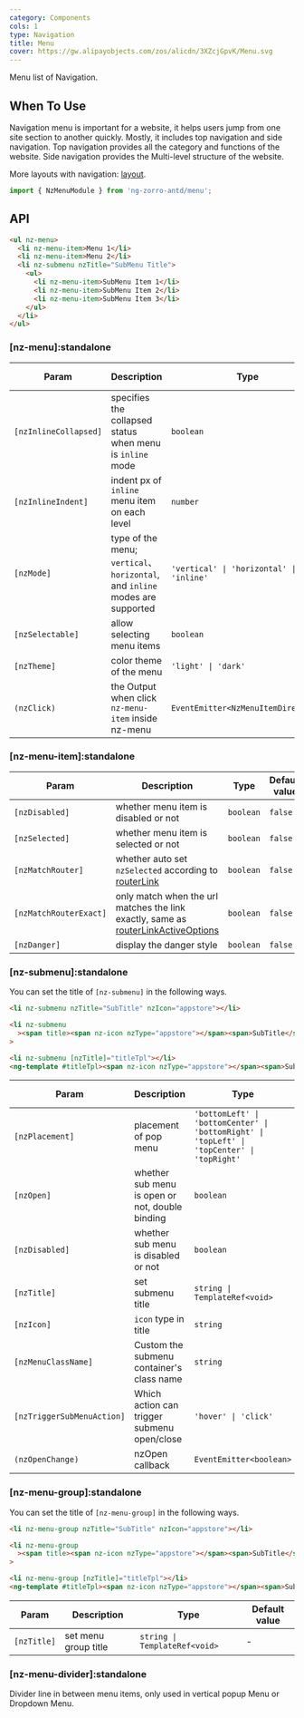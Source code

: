 ```yaml
---
category: Components
cols: 1
type: Navigation
title: Menu
cover: https://gw.alipayobjects.com/zos/alicdn/3XZcjGpvK/Menu.svg
---
```


Menu list of Navigation.

## When To Use

Navigation menu is important for a website, it helps users jump from one site section to another quickly. Mostly, it includes top navigation and side navigation. Top navigation provides all the category and functions of the website. Side navigation provides the Multi-level structure of the website.

More layouts with navigation: [layout](/components/layout/en).

```ts
import { NzMenuModule } from 'ng-zorro-antd/menu';
```

## API

```html
<ul nz-menu>
  <li nz-menu-item>Menu 1</li>
  <li nz-menu-item>Menu 2</li>
  <li nz-submenu nzTitle="SubMenu Title">
    <ul>
      <li nz-menu-item>SubMenu Item 1</li>
      <li nz-menu-item>SubMenu Item 2</li>
      <li nz-menu-item>SubMenu Item 3</li>
    </ul>
  </li>
</ul>
```

### [nz-menu]:standalone

| Param                 | Description                                                                   | Type                                     | Default value |
| --------------------- | ----------------------------------------------------------------------------- | ---------------------------------------- | ------------- |
| `[nzInlineCollapsed]` | specifies the collapsed status when menu is `inline` mode                     | `boolean`                                | -             |
| `[nzInlineIndent]`    | indent px of `inline` menu item on each level                                 | `number`                                 | `24`          |
| `[nzMode]`            | type of the menu; `vertical`、 `horizontal`, and `inline` modes are supported | `'vertical' \| 'horizontal' \| 'inline'` | `'vertical'`  |
| `[nzSelectable]`      | allow selecting menu items                                                    | `boolean`                                | `true`        |
| `[nzTheme]`           | color theme of the menu                                                       | `'light' \| 'dark'`                      | `'light'`     |
| `(nzClick)`           | the Output when click `nz-menu-item` inside nz-menu                           | `EventEmitter<NzMenuItemDirective>`      |               |

### [nz-menu-item]:standalone

| Param                  | Description                                                                                                                                                 | Type      | Default value |
| ---------------------- | ----------------------------------------------------------------------------------------------------------------------------------------------------------- | --------- | ------------- |
| `[nzDisabled]`         | whether menu item is disabled or not                                                                                                                        | `boolean` | `false`       |
| `[nzSelected]`         | whether menu item is selected or not                                                                                                                        | `boolean` | `false`       |
| `[nzMatchRouter]`      | whether auto set `nzSelected` according to [routerLink](https://www.angular.io/api/router/RouterLink)                                                       | `boolean` | `false`       |
| `[nzMatchRouterExact]` | only match when the url matches the link exactly, same as [routerLinkActiveOptions](https://angular.io/api/router/RouterLinkActive#routerLinkActiveOptions) | `boolean` | `false`       |
| `[nzDanger]`           | display the danger style                                                                                                                                    | `boolean` | `false`       |

### [nz-submenu]:standalone

You can set the title of `[nz-submenu]` in the following ways.

```html
<li nz-submenu nzTitle="SubTitle" nzIcon="appstore"></li>

<li nz-submenu
  ><span title><span nz-icon nzType="appstore"></span><span>SubTitle</span></span></li
>

<li nz-submenu [nzTitle]="titleTpl"></li>
<ng-template #titleTpl><span nz-icon nzType="appstore"></span><span>SubTitle</span></ng-template>
```

| Param                      | Description                                     | Type                                                                                        | Default value  |
| -------------------------- | ----------------------------------------------- | ------------------------------------------------------------------------------------------- | -------------- |
| `[nzPlacement]`            | placement of pop menu                           | `'bottomLeft' \| 'bottomCenter' \| 'bottomRight' \| 'topLeft' \| 'topCenter' \| 'topRight'` | `'bottomLeft'` |
| `[nzOpen]`                 | whether sub menu is open or not, double binding | `boolean`                                                                                   | `false`        |
| `[nzDisabled]`             | whether sub menu is disabled or not             | `boolean`                                                                                   | `false`        |
| `[nzTitle]`                | set submenu title                               | `string \| TemplateRef<void>`                                                               | -              |
| `[nzIcon]`                 | `icon` type in title                            | `string`                                                                                    | -              |
| `[nzMenuClassName]`        | Custom the submenu container's class name       | `string`                                                                                    | -              |
| `[nzTriggerSubMenuAction]` | Which action can trigger submenu open/close     | `'hover' \| 'click'`                                                                        | `'hover'`      |
| `(nzOpenChange)`           | nzOpen callback                                 | `EventEmitter<boolean>`                                                                     | -              |

### [nz-menu-group]:standalone

You can set the title of `[nz-menu-group]` in the following ways.

```html
<li nz-menu-group nzTitle="SubTitle" nzIcon="appstore"></li>

<li nz-menu-group
  ><span title><span nz-icon nzType="appstore"></span><span>SubTitle</span></span></li
>

<li nz-menu-group [nzTitle]="titleTpl"></li>
<ng-template #titleTpl><span nz-icon nzType="appstore"></span><span>SubTitle</span></ng-template>
```

| Param       | Description          | Type                          | Default value |
| ----------- | -------------------- | ----------------------------- | ------------- |
| `[nzTitle]` | set menu group title | `string \| TemplateRef<void>` | -             |

### [nz-menu-divider]:standalone

Divider line in between menu items, only used in vertical popup Menu or Dropdown Menu.
